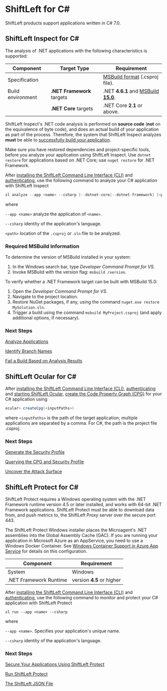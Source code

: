# ShiftLeft for C#

ShiftLeft products support applications written in C# 7.0.

## ShiftLeft Inspect for C#

The analysis of .NET applications with the following characteristics is supported:

Component | Target Type | Requirement
--- | --- | ---
Specification | | [MSBuild format](https://docs.microsoft.com/en-us/visualstudio/msbuild/msbuild?view=vs-2017) (.csproj file).
Build environment | **.NET Framework** targets | .NET **4.6.1** and [MSBuild **15.0**](#required-msbuild-information). 
| | **.NET Core** targets | .NET Core **2.1** or above.

ShiftLeft Inspect's .NET code analysis is performed on **source code** (**not** on the equivalence of byte code), and does an actual build of your application as part of the process. Therefore, the system that ShiftLeft Inspect analyzes **must** be able to [successfully build your application](#required-msbuild-information). 

Make sure you have restored dependencies and project-specific tools, before you analyze your application using ShiftLeft Inspect. Use `dotnet restore` for applications based on .NET Core; use `nuget restore` for .NET Framework.

After [installing the ShiftLeft Command Line Interface (CLI)](../using-cli/install-cli.md) and [authenticating](../using-cli/authenticating.md), use the following command to analyze your C# application with ShiftLeft Inspect

```scala
sl analyze --app <name> --csharp [--dotnet-core|--dotnet-framework] [<path>]
```
where 

`--app <name>` analyze the application of `<name>`. 

`--csharp` identity of the application's language.

`<path>` location of the `.csproj` or .`sln` file to be analyzed.

### Required MSBuild Information

To determine the version of MSBuild installed in your system:

1. In the Windows search bar, type *Developer Command Prompt for VS*.
2. Invoke MSBuild with the version flag: `msbuild /version`.

To verify whether a .NET Framework target can be built with MSBuild 15.0:

1. Open the *Developer Command Prompt for VS*.
2. Navigate to the project location.
3. Restore NuGet packages, if any, using the command `nuget.exe restore MySolution.sln`.
3. Trigger a build using the command `msbuild MyProject.csproj` (and apply additional options, if necessary).

### Next Steps

[Analyze Applications](../using-inspect-protect/inspect/analyzing-applications.md)

[Identify Branch Names](../using-inspect-protect/inspect/identify-branches.md)

[Fail a Build Based on Analysis Results](../using-inspect-protect/inspect/fail-build.md)

## ShiftLeft Ocular for C#

After [installing the ShiftLeft Command Line Interface (CLI)](../using-cli/install-cli.md), [authenticating](../using-cli/authenticating.md) and [starting ShiftLeft Ocular](../using-ocular/getting-started/starting.md), [create the Code Property Graph (CPG)](../using-ocular/getting-started/create-cpg.md) for your C# application using

```scala
ocular> createCpg(<inputPaths>)
```

where `<inputPaths>` is the path of the target application; multiple applications are separated by a comma. For C#, the path is the project file .csproj.

### Next Steps

[Generate the Security Profile](../using-ocular/getting-started/generate-sp.md)

[Querying the CPG and Security Profile](../using-ocular/getting-started/query-cpg.md)

[Uncover the Attack Surface](../using-ocular/use-cases/attack-surface.md)

## ShiftLeft Protect for C#

ShiftLeft Protect requires a Windows operating system with the .NET Framework runtime version 4.5 or later installed, and  works with 64-bit .NET Framework applications. ShiftLeft Protect must be able to download data from, and push metrics to, the ShiftLeft Proxy server over the secure port 443.

The ShiftLeft Protect Windows installer places the Microagent's .NET assemblies into the Global Assembly Cache (GAC). If you are running your application in Microsoft Azure as an AppService, you need to use a Windows Docker Container. See [Windows Container Support in Azure App Service](https://azure.microsoft.com/en-us/blog/announcing-the-public-preview-of-windows-container-support-in-azure-app-service/) for details on this configuration.

Component | Requirement
--- | ---
System | Windows
.NET Framework Runtime | version **4.5** or higher

After [installing the ShiftLeft Command Line Interface (CLI)](../using-cli/install-cli.md) and [authenticating](../using-cli/authenticating.md), use the following command to monitor and protect your C# application with ShiftLeft Protect

```
sl run --app <name> --csharp
```

where

`--app <name>`. Specifies your application's unique name.

`--csharp` identity of the application's language.

### Next Steps

[Secure Your Applications Using ShiftLeft Protect](../using-inspect-protect/protect/securing-applications.md)
  
[Run ShiftLeft Protect](../using-inspect-protect/protect/run-protect.md)
    
[The ShiftLeft JSON File](../using-inspect-protect/protect/json-file.md)

